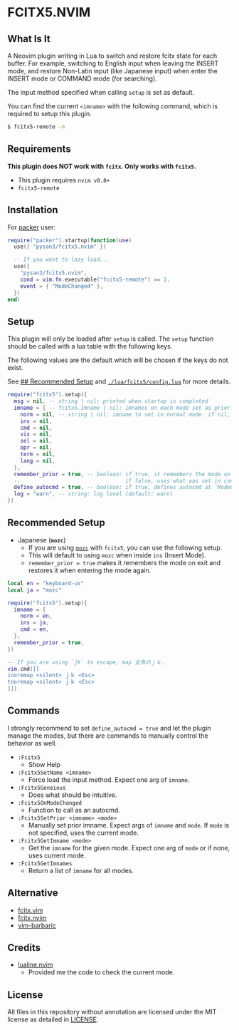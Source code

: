 # FCITX5.NVIM

## What Is It

A Neovim plugin writing in Lua to switch and restore fcitx state for each buffer. For example, switching to English input when leaving the INSERT mode, and restore Non-Latin input (like Japanese input) when enter the INSERT mode or COMMAND mode (for searching).

The input method specified when calling `setup` is set as default.

You can find the current `<imname>` with the following command, which is required to setup this plugin.

```sh
$ fcitx5-remote -n
```

## Requirements

**This plugin does NOT work with `fcitx`. Only works with `fcitx5`.**

- This plugin requires `nvim v0.8+`
- `fcitx5-remote`

## Installation

For [packer](https://github.com/wbthomason/packer.nvim) user:

```lua
require("packer").startup(function(use)
  use({ "pysan3/fcitx5.nvim" })

  -- If you want to lazy load...
  use({
    "pysan3/fcitx5.nvim",
    cond = vim.fn.executable("fcitx5-remote") == 1,
    event = { "ModeChanged" },
  })
end)
```

## Setup

This plugin will only be loaded after `setup` is called. The `setup` function should be called with a lua table with the following keys.

The following values are the default which will be chosen if the keys do not exist.

See [## Recommended Setup](#recommended-setup) and [`./lua/fcitx5/config.lua`](./lua/fcitx5/config.lua) for more details.

```lua
require("fcitx5").setup({
  msg = nil, -- string | nil: printed when startup is completed
  imname = { -- fcitx5.Imname | nil: imnames on each mode set as prior. See `:h map-table` for more in-depth information.
    norm = nil, -- string | nil: imname to set in normal mode. if nil, will restore the mode on exit.
    ins = nil,
    cmd = nil,
    vis = nil,
    sel = nil,
    opr = nil,
    term = nil,
    lang = nil,
  },
  remember_prior = true, -- boolean: if true, it remembers the mode on exit and restore it when entering the mode again.
  --                                 if false, uses what was set in config.
  define_autocmd = true, -- boolean: if true, defines autocmd at `ModeChanged` to switch fcitx5 mode.
  log = "warn", -- string: log level (default: warn)
})
```

## Recommended Setup

- Japanese (**`mozc`**)
  - If you are using [`mozc`](https://github.com/google/mozc) with `fcitx5`, you can use the following setup.
  - This will default to using `mozc` when inside `ins` (Insert Mode).
  - `remember_prior = true` makes it remembers the mode on exit and restores it when entering the mode again.

```lua
local en = "keyboard-us"
local ja = "mozc"

require("fcitx5").setup({
  imname = {
    norm = en,
    ins = ja,
    cmd = en,
  },
  remember_prior = true,
})

-- If you are using `jk` to escape, map 全角のｊｋ.
vim.cmd([[
inoremap <silent> ｊｋ <Esc>
tnoremap <silent> ｊｋ <Esc>
]])
```

## Commands

I strongly recommend to set `define_autocmd = true` and let the plugin manage the modes, but there are commands to manually control the behavior as well.

- `:Fcitx5`
  - Show Help
- `:Fcitx5SetName <imname>`
  - Force load the input method. Expect one arg of `imname`.
- `:Fcitx5Geneious`
  - Does what should be intuitive.
- `:Fcitx5OnModeChanged`
  - Function to call as an autocmd.
- `:Fcitx5SetPrior <imname> <mode>`
  - Manually set prior imname. Expect args of `imname` and `mode`. If `mode` is not specified, uses the current mode.
- `:Fcitx5GetImname <mode>`
  - Get the `imname` for the given mode. Expect one arg of `mode` or if none, uses current mode.
- `:Fcitx5GetImnames`
  - Return a list of `imname` for all modes.

## Alternative

- [fcitx.vim](https://github.com/lilydjwg/fcitx.vim)
- [fcitx.nvim](https://github.com/h-hg/fcitx.nvim)
- [vim-barbaric](https://github.com/rlue/vim-barbaric)

## Credits

- [lualine.nvim](https://github.com/nvim-lualine/lualine.nvim)
  - Provided me the code to check the current mode.

## License

All files in this repository without annotation are licensed under the MIT license as detailed in [LICENSE](./LICENSE).
